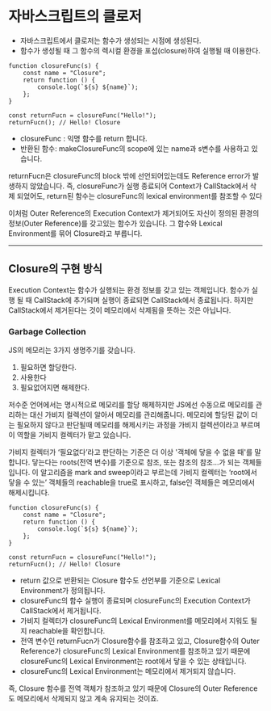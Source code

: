 # 자바스크립트의 클로저
- 자바스크립트에서 클로저는 함수가 생성되는 시점에 생성된다.
- 함수가 생성될 때 그 함수의 렉시컬 환경을 포섭(closure)하여 실행될 때 이용한다.


``` 
function closureFunc(s) {
    const name = "Closure";
    return function () {
        console.log(`${s} ${name}`);
    };
}

const returnFucn = closureFunc("Hello!");
returnFucn(); // Hello! Closure
```

- closureFunc : 익명 함수를 return 합니다.
- 반환된 함수: makeClosureFunc의 scope에 있는 name과 s변수를 사용하고 있습니다.

returnFucn은 closureFunc의 block 밖에 선언되어있는데도 Reference error가 발생하지 않았습니다. 즉, closureFunc가 실행 종료되어 Context가 CallStack에서 삭제 되었어도, return된 함수는 closureFunc의 lexical environment를 참조할 수 있다

이처럼 Outer Reference의 Execution Context가 제거되어도 자신이 정의된 환경의 정보(Outer Reference)를 갖고있는 함수가 있습니다. 그 함수와 Lexical Environment를 묶어 Closure라고 부릅니다.

___
## Closure의 구현 방식

Execution Context는 함수가 실행되는 환경 정보를 갖고 있는 객체입니다. 함수가 실행 될 때 CallStack에 추가되며 실행이 종료되면 CallStack에서 종료됩니다. 하지만 CallStack에서 제거된다는 것이 메모리에서 삭제됨을 뜻하는 것은 아닙니다.

### Garbage Collection
JS의 메모리는 3가지 생명주기를 갖습니다.

1. 필요하면 할당한다.
2. 사용한다
3. 필요없어지면 해제한다.

저수준 언어에서는 명시적으로 메모리를 할당 해제하지만 JS에선 수동으로 메모리를 관리하는 대신 가비지 컬렉션이 알아서 메모리를 관리해줍니다. 메모리에 할당된 값이 더는 필요하지 않다고 판단될때 메모리를 해제시키는 과정을 가비지 컬렉션이라고 부르며 이 역할을 가비지 컬렉터가 맡고 있습니다.

가비지 컬렉터가 ‘필요없다’라고 판단하는 기준은 더 이상 '객체에 닿을 수 없을 때'를 말합니다. 닿는다는 roots(전역 변수)를 기준으로 참조, 또는 참조의 참조...가 되는 객체들입니다. 이 알고리즘을 mark and sweep이라고 부르는데 가비지 컬렉터는 ‘root에서 닿을 수 있는’ 객체들의 reachable을 true로 표시하고, false인 객체들은 메모리에서 해제시킵니다.


``` 
function closureFunc(s) {
    const name = "Closure";
    return function () {
        console.log(`${s} ${name}`);
    };
}

const returnFucn = closureFunc("Hello!");
returnFucn(); // Hello! Closure
```
- return 값으로 반환되는 Closure 함수도 선언부를 기준으로 Lexical Environment가 정의됩니다.
- closureFunc의 함수 실행이 종료되며 closureFunc의 Execution Context가 CallStack에서 제거됩니다.
- 가비지 컬렉터가 closureFunc의 Lexical Environment를 메모리에서 지워도 될 지 reachable을 확인합니다.
- 전역 변수인 returnFucn가 Closure함수를 참조하고 있고, Closure함수의 Outer Reference가 closureFunc의 Lexical Environment를 참조하고 있기 때문에 closureFunc의 Lexical Environment는 root에서 닿을 수 있는 상태입니다.
- closureFunc의 Lexical Environment는 메모리에서 제거되지 않습니다.

즉, Closure 함수를 전역 객체가 참조하고 있기 때문에 Closure의 Outer Reference도 메모리에서 삭제되지 않고 계속 유지되는 것이죠.